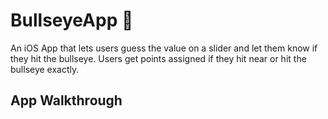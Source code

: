 # BullseyeApp 🎯

An iOS App that lets users guess the value on a slider and let them know if they hit the bullseye. Users get points assigned if they hit near or hit the bullseye exactly.

## App Walkthrough
